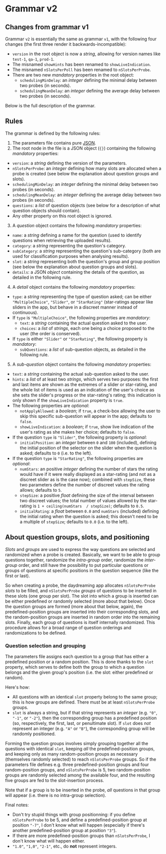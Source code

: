 Grammar v2
==========

Changes from grammar v1
-----------------------

Grammar `v2` is essentially the same as grammar `v1`, with the following four changes (the first three render it backwards-incompatible):
* `version` in the root object is now a *string*, allowing for version names like `test-1`, `qa-1`, `prod-1`.
* The misnamed `showHints` has been renamed to `showLiveIndication`.
* The misnamed `nSlotsPerPoll` has been renamed to `nSlotsPerProbe`.
* There are two new *mandatory* properties in the root object:
  * `schedulingMinDelay`: an *integer* defining the minimal delay between two probes (in seconds).
  * `schedulingMeanDelay`: an *integer* defining the average delay between two probes (in seconds).

Below is the full description of the grammar.

Rules
-----

The grammar is defined by the following rules:

1. The parameters file contains pure [JSON](http://json.org/).
2. The root node in the file is a JSON object (`{}`) containing the following *mandatory* properties:
  * `version`: a *string* defining the version of the parameters.
  * `nSlotsPerProbe`: an *integer* defining how many slots are allocated when a probe is created (see below the explanation about question groups and slots).
  * `schedulingMinDelay`: an *integer* defining the minimal delay between two probes (in seconds).
  * `schedulingMeanDelay`: an *integer* defining the average delay between two probes (in seconds).
  * `questions`: a *list* of question objects (see below for a description of what question objects should contain).
  * Any other property on this root object is ignored.
3. A *question* object contains the following *mandatory* properties:
  * `name`: a *string* defining a name for the question (used to identify questions when retrieving the uploaded results).
  * `category`: a *string* representing the question's category.
  * `subCategory`: a *string* representing the question's sub-category (both are used for classification purposes when analysing results).
  * `slot`: a *string* representing both the question's group and group position (see below the explanation about question groups and slots).
  * `details`: a JSON *object* containing the details of the question, as detailed in the following rule.
4. A *detail* object contains the following *mandatory* properties:
  * `type`: a *string* representing the type of question asked; can be either `"MultipleChoice"`, `"Slider"`, or `"StarRating"` (star-ratings appear like sliders in the app, but behave in a discreet manner instead of continuous).
  * If `type` is `"MultipleChoice"`, the following properties are *mandatory*:
    * `text`: a *string* containing the actual question asked to the user.
    * `choices`: a *list* of *strings*, each one being a choice proposed to the user (the order is conserved).
  * If `type` is either `"Slider"` or `"StarRating"`, the following property is *mandatory*:
    * `subQuestions`: a *list* of sub-question objects, as detailed in the following rule.
5. A *sub-question* object contains the following *mandatory* properties:
  * `text`: a *string* containing the actual sub-question asked to the user.
  * `hints`: a *list* of at least two *strings*, which serves two purposes: the first and last items are shown as the extremes of a slider or star-rating, and the whole list of items is used as an indication of the user's choice as she sets the slider's progress or the star-rating's rating; this indication is only shown if the `showLiveIndication` property is `true`.
  * The following properties are *optional*:
    * `notApplyAllowed`: a *boolean*; if `true`, a check-box allowing the user to skip this specific sub-question will appear in the app; defaults to `false`.
    * `showLiveIndication`: a *boolean*; if `true`, show live indication of the user's rating as she makes her choice; defaults to `false`.
  * If the question `type` is `"Slider"`, the following property is *optional*:
    * `initialPosition`: an *integer* between `0` and `100` (included), defining the initial position of the selector on the slider when the question is asked; defaults to `0` (i.e. to the left).
  * If the question `type` is `"StarRating"`, the following properties are *optional*:
    * `numStars`: an positive *integer* defining the number of stars the rating would have if it were really displayed as a star-rating (and not as a discreet slider as is the case now); combined with `stepSize`, these two parameters define the number of discreet values the rating allows; defaults to `5`.
    * `stepSize`: a positive *float* defining the size of the interval between two discreet values; the total number of values allowed by the star-rating is `1 + ceiling(numStars  / stepSize)`; defaults to `0.5`.
    * `initialRating`: a *float* between `0.0` and `numStars` (included) defining the initial rating when the question is asked; this doesn't need to be a multiple of `stepSize`; defaults to `0.0` (i.e. to the left).


About question groups, slots, and positioning
---------------------------------------------

*Slots* and *groups* are used to express the way questions are selected and randomized when a probe is created. Basically, we want to be able to group questions together, randomize the *intra-group* order, randomize the *inter-group* order, and still have the possibility to put particular questions or groups of questions at specific positions in the question sequence (like the first or last).

So when creating a probe, the daydreaming app allocates `nSlotsPerProbe` *slots* to be filled, and `nSlotsPerProbe` *groups* of questions to be inserted in these slots (one group per slot). The slot into which a group is inserted can be either predefined or randomly selected (more about that below). Once the question groups are formed (more about that below, again), the predefined-position groups are inserted into their corresponding slots, and the random-position groups are inserted in random order into the remaining slots. Finally, each group of questions is itself internally randomized. This procedure allows for a broad range of question orderings and randomizations to be defined.

### Question selection and grouping

The parameters file assigns each question to a group that has either a predefined position or a random position. This is done thanks to the `slot` property, which serves to define both the group to which a question belongs and the given group's position (i.e. the slot: either predefined or random).

Here's how:

* All questions with an identical `slot` property belong to the same group; this is how groups are defined. There must be at least `nSlotsPerProbe` groups.
* `slot` is always a string, but if that string represents an *integer* (e.g. `"0"`, `"-1"`, or `"-2"`), then the corresponding group has a predefined position (so, respectively, the first, last, or penultimate slot). If `slot` does *not* represent an integer (e.g. `"A"` or `"B"`), the corresponding group will be randomly positioned.

Forming the question groups involves simply grouping together all the questions with identical `slot`, keeping *all* the predefined-position groups, and keeping only as many random-position groups as necessary (themselves randomly selected) to reach `nSlotsPerProbe` groups. So if the parameters file defines e.g. three predefined-position groups and four random-position groups, and `nSlotsPerProbe` is 5, two random-position groups are randomly selected among the available four, and the resulting five groups are fed to the slot-insertion process.

Note that if a group is to be inserted in the probe, *all* questions in that group will appear (i.e. there is no intra-group selection).

Final notes:
* Don't try stupid things with group positionning: if you define `nSlotsPerProbe` to be 5, and define a predefined-position group at position `"-7"`, I don't know what will happen (especially if there's another predefined-position group at position `"3"`).
* If there are more predefined-position groups than `nSlotsPerProbe`, I don't know what will happen either.
* `"1.0"`, `"1,0"`, `"2-1"`, etc., do **not** represent integers.
